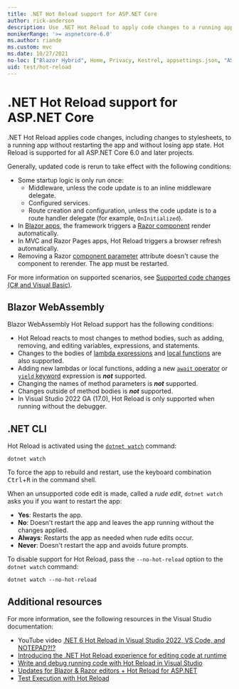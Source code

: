 ```yaml
---
title: .NET Hot Reload support for ASP.NET Core
author: rick-anderson
description: Use .NET Hot Reload to apply code changes to a running app without restarting the app and without losing app state.
monikerRange: '>= aspnetcore-6.0'
ms.author: riande
ms.custom: mvc
ms.date: 10/27/2021
no-loc: ["Blazor Hybrid", Home, Privacy, Kestrel, appsettings.json, "ASP.NET Core Identity", cookie, Cookie, Blazor, "Blazor Server", "Blazor WebAssembly", "Identity", "Let's Encrypt", Razor, SignalR]
uid: test/hot-reload
---
```

# .NET Hot Reload support for ASP.NET Core

.NET Hot Reload applies code changes, including changes to stylesheets, to a running app without restarting the app and without losing app state. Hot Reload is supported for all ASP.NET Core 6.0 and later projects.

Generally, updated code is rerun to take effect with the following conditions:

* Some startup logic is only run once:
  * Middleware, unless the code update is to an inline middleware delegate.
  * Configured services.
  * Route creation and configuration, unless the code update is to a route handler delegate (for example, `OnInitialized`).
* In [Blazor apps](xref:blazor/index), the framework triggers a [Razor component](xref:blazor/components/index) render automatically.
* In MVC and Razor Pages apps, Hot Reload triggers a browser refresh automatically.
* Removing a Razor [component parameter](xref:blazor/components/index#component-parameters) attribute doesn't cause the component to rerender. The app must be restarted.

For more information on supported scenarios, see [Supported code changes (C# and Visual Basic)](/visualstudio/debugger/supported-code-changes-csharp).

## Blazor WebAssembly

Blazor WebAssembly Hot Reload support has the following conditions:

* Hot Reload reacts to most changes to method bodies, such as adding, removing, and editing variables, expressions, and statements.
* Changes to the bodies of [lambda expressions](/dotnet/csharp/language-reference/operators/lambda-expressions) and [local functions](/dotnet/csharp/programming-guide/classes-and-structs/local-functions) are also supported.
* Adding new lambdas or local functions, adding a new [`await` operator](/dotnet/csharp/language-reference/operators/await) or [`yield` keyword](/dotnet/csharp/language-reference/keywords/yield) expression is ***not*** supported.
* Changing the names of method parameters is ***not*** supported.
* Changes outside of method bodies is ***not*** supported.
* In Visual Studio 2022 GA (17.0), Hot Reload is only supported when running without the debugger.

## .NET CLI

Hot Reload is activated using the [`dotnet watch`](xref:tutorials/dotnet-watch) command:

```dotnetcli
dotnet watch
```

To force the app to rebuild and restart, use the keyboard combination <kbd>Ctrl</kbd>+<kbd>R</kbd> in the command shell.

When an unsupported code edit is made, called a *rude edit*, `dotnet watch` asks you if you want to restart the app:

* **Yes**: Restarts the app.
* **No**: Doesn't restart the app and leaves the app running without the changes applied.
* **Always**: Restarts the app as needed when rude edits occur.
* **Never**: Doesn't restart the app and avoids future prompts.

To disable support for Hot Reload, pass the `--no-hot-reload` option to the `dotnet watch` command:

```dotnetcli
dotnet watch --no-hot-reload
```

## Additional resources

For more information, see the following resources in the Visual Studio documentation:

* YouTube video [.NET 6 Hot Reload in Visual Studio 2022, VS Code, and NOTEPAD?!?](https://www.youtube.com/watch?v=4S3vPzawnoQ)
* [Introducing the .NET Hot Reload experience for editing code at runtime](https://devblogs.microsoft.com/dotnet/introducing-net-hot-reload/)
* [Write and debug running code with Hot Reload in Visual Studio](/visualstudio/debugger/hot-reload)
* [Updates for Blazor & Razor editors + Hot Reload for ASP.NET](/visualstudio/ide/whats-new-visual-studio-2022#updates-for-blazor--razor-editors--hot-reload-for-aspnet)
* [Test Execution with Hot Reload](/visualstudio/test/test-execution-with-hot-reload)
